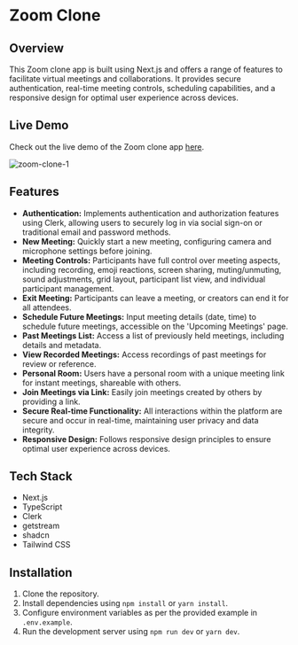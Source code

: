 # Zoom Clone

## Overview

This Zoom clone app is built using Next.js and offers a range of features to facilitate virtual meetings and collaborations. It provides secure authentication, real-time meeting controls, scheduling capabilities, and a responsive design for optimal user experience across devices.

## Live Demo


Check out the live demo of the Zoom clone app [here](https://omkar-zoom-clone.netlify.app/).

![zoom-clone-1](https://github.com/Chebaleomkar/zoom-clone/assets/122032936/59c9f5b9-c61a-47ec-b483-d237edc5990f)

## Features

- **Authentication:** Implements authentication and authorization features using Clerk, allowing users to securely log in via social sign-on or traditional email and password methods.
- **New Meeting:** Quickly start a new meeting, configuring camera and microphone settings before joining.
- **Meeting Controls:** Participants have full control over meeting aspects, including recording, emoji reactions, screen sharing, muting/unmuting, sound adjustments, grid layout, participant list view, and individual participant management.
- **Exit Meeting:** Participants can leave a meeting, or creators can end it for all attendees.
- **Schedule Future Meetings:** Input meeting details (date, time) to schedule future meetings, accessible on the 'Upcoming Meetings' page.
- **Past Meetings List:** Access a list of previously held meetings, including details and metadata.
- **View Recorded Meetings:** Access recordings of past meetings for review or reference.
- **Personal Room:** Users have a personal room with a unique meeting link for instant meetings, shareable with others.
- **Join Meetings via Link:** Easily join meetings created by others by providing a link.
- **Secure Real-time Functionality:** All interactions within the platform are secure and occur in real-time, maintaining user privacy and data integrity.
- **Responsive Design:** Follows responsive design principles to ensure optimal user experience across devices.

## Tech Stack

- Next.js
- TypeScript
- Clerk
- getstream
- shadcn
- Tailwind CSS

## Installation

1. Clone the repository.
2. Install dependencies using `npm install` or `yarn install`.
3. Configure environment variables as per the provided example in `.env.example`.
4. Run the development server using `npm run dev` or `yarn dev`.

